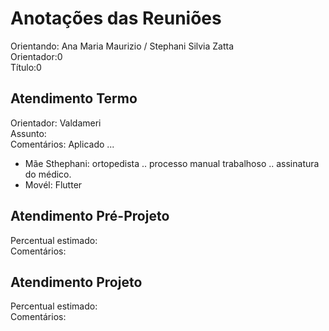 # Anotações das Reuniões

Orientando: Ana Maria Maurizio / Stephani Silvia Zatta  
Orientador:0  
Título:0

## Atendimento Termo

Orientador: Valdameri  
Assunto:  
Comentários:
  Aplicado ...
- Mãe Sthephani: ortopedista .. processo manual trabalhoso .. assinatura do médico.  
- Movél: Flutter

## Atendimento Pré-Projeto

Percentual estimado:  
Comentários:  

## Atendimento Projeto

Percentual estimado:  
Comentários:  
